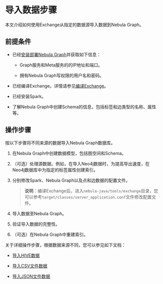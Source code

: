 # 导入数据步骤

本文介绍如何使用Exchange从指定的数据源导入数据到Nebula Graph。

## 前提条件

- 已经[安装部署Nebula Graph](https://docs.nebula-graph.com.cn/2.0/4.deployment-and-installation/2.compile-and-install-nebula-graph/2.install-nebula-graph-by-rpm-or-deb/)并获取如下信息：

  - Graph服务和Meta服务的的IP地址和端口。

  - 拥有Nebula Graph写权限的用户名和密码。

- 已经编译Exchange。详情请参见[编译Exchange](../ex-ug-compile.md)。

- 已经安装Spark。

- 了解Nebula Graph中创建Schema的信息，包括标签和边类型的名称、属性等。

## 操作步骤

按以下步骤将不同来源的数据导入Nebula Graph数据库。

1. 在Nebula Graph中创建数据模型，包括图空间和Schema。

2. （可选）处理源数据。例如，在导入Neo4j数据时，为提高导出速度，在Neo4j数据库中为指定的标签属性创建索引。

3. 分别修改Spark、Nebula Graph以及点和边数据的配置文件。

   > **说明**：编译Exchange后，进入`nebula-java/tools/exchange`目录，您可以参考`target/classes/server_application.conf`文件修改配置文件。

4. 导入数据至Nebula Graph。

5. 验证导入数据的完整性。

6. （可选）在Nebula Graph中重建索引。

关于详细操作步骤，根据数据来源不同，您可以参见如下文档：

- [导入HIVE数据](ex-ug-import-hive.md)

- [导入CSV文件数据](ex-ug-import-from-csv.md)

- [导入JSON文件数据](ex-ug-import-json.md)

<!---
client:parquet、ORC、neo4j、hbase、pulsar、kafka
SST
>
